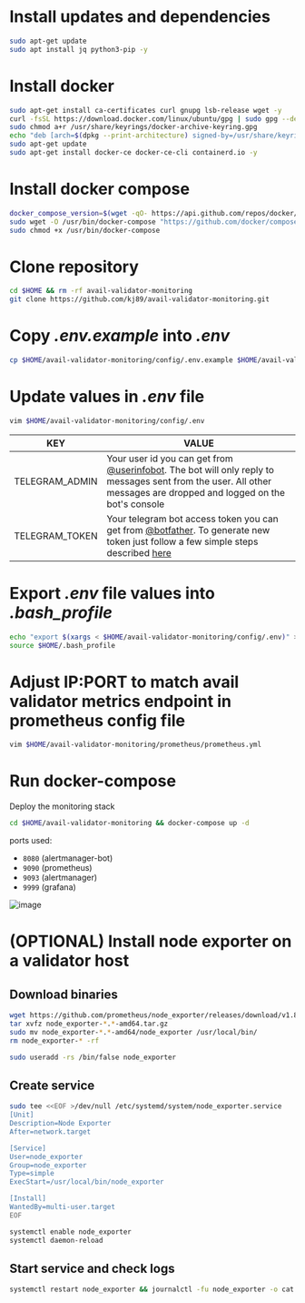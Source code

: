 # Install updates and dependencies
```bash
sudo apt-get update
sudo apt install jq python3-pip -y
```

# Install docker
```bash
sudo apt-get install ca-certificates curl gnupg lsb-release wget -y
curl -fsSL https://download.docker.com/linux/ubuntu/gpg | sudo gpg --dearmor -o /usr/share/keyrings/docker-archive-keyring.gpg
sudo chmod a+r /usr/share/keyrings/docker-archive-keyring.gpg
echo "deb [arch=$(dpkg --print-architecture) signed-by=/usr/share/keyrings/docker-archive-keyring.gpg] https://download.docker.com/linux/ubuntu $(lsb_release -cs) stable" | sudo tee /etc/apt/sources.list.d/docker.list > /dev/null
sudo apt-get update
sudo apt-get install docker-ce docker-ce-cli containerd.io -y
```

# Install docker compose
```bash
docker_compose_version=$(wget -qO- https://api.github.com/repos/docker/compose/releases/latest | jq -r ".tag_name")
sudo wget -O /usr/bin/docker-compose "https://github.com/docker/compose/releases/download/${docker_compose_version}/docker-compose-`uname -s`-`uname -m`"
sudo chmod +x /usr/bin/docker-compose
```

# Clone repository
```bash
cd $HOME && rm -rf avail-validator-monitoring
git clone https://github.com/kj89/avail-validator-monitoring.git
```

# Copy _.env.example_ into _.env_
```bash
cp $HOME/avail-validator-monitoring/config/.env.example $HOME/avail-validator-monitoring/config/.env
```

# Update values in _.env_ file
```bash
vim $HOME/avail-validator-monitoring/config/.env
```

| KEY | VALUE |
|---------------|-------------|
| TELEGRAM_ADMIN | Your user id you can get from [@userinfobot](https://t.me/userinfobot). The bot will only reply to messages sent from the user. All other messages are dropped and logged on the bot's console |
| TELEGRAM_TOKEN | Your telegram bot access token you can get from [@botfather](https://telegram.me/botfather). To generate new token just follow a few simple steps described [here](https://core.telegram.org/bots#6-botfather) |

# Export _.env_ file values into _.bash_profile_
```bash
echo "export $(xargs < $HOME/avail-validator-monitoring/config/.env)" > $HOME/.bash_profile
source $HOME/.bash_profile
```

# Adjust IP:PORT to match avail validator metrics endpoint in prometheus config file
```bash
vim $HOME/avail-validator-monitoring/prometheus/prometheus.yml
```

# Run docker-compose
Deploy the monitoring stack
```bash
cd $HOME/avail-validator-monitoring && docker-compose up -d
```

ports used:
- `8080` (alertmanager-bot)
- `9090` (prometheus)
- `9093` (alertmanager)
- `9999` (grafana)

![image](https://github.com/notional-labs/subnode/assets/50621007/b0da0a66-911c-421f-8efb-325495c937d2)


# (OPTIONAL) Install node exporter on a validator host

## Download binaries
```bash
wget https://github.com/prometheus/node_exporter/releases/download/v1.8.0/node_exporter-1.8.0.linux-amd64.tar.gz
tar xvfz node_exporter-*.*-amd64.tar.gz
sudo mv node_exporter-*.*-amd64/node_exporter /usr/local/bin/
rm node_exporter-* -rf

sudo useradd -rs /bin/false node_exporter
```

## Create service
```bash
sudo tee <<EOF >/dev/null /etc/systemd/system/node_exporter.service
[Unit]
Description=Node Exporter
After=network.target

[Service]
User=node_exporter
Group=node_exporter
Type=simple
ExecStart=/usr/local/bin/node_exporter

[Install]
WantedBy=multi-user.target
EOF

systemctl enable node_exporter
systemctl daemon-reload
```

## Start service and check logs
```bash
systemctl restart node_exporter && journalctl -fu node_exporter -o cat
```

